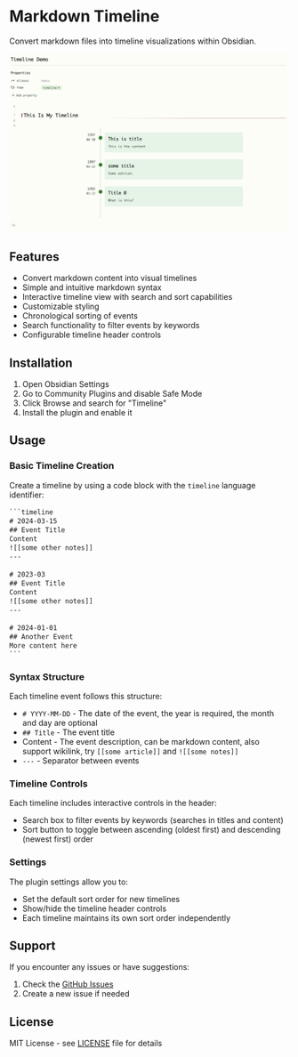 # Markdown Timeline

Convert markdown files into timeline visualizations within Obsidian.

![Timeline Example](./example.png)

## Features

- Convert markdown content into visual timelines
- Simple and intuitive markdown syntax
- Interactive timeline view with search and sort capabilities
- Customizable styling
- Chronological sorting of events
- Search functionality to filter events by keywords
- Configurable timeline header controls

## Installation

1. Open Obsidian Settings
2. Go to Community Plugins and disable Safe Mode
3. Click Browse and search for "Timeline"
4. Install the plugin and enable it

## Usage

### Basic Timeline Creation

Create a timeline by using a code block with the `timeline` language identifier:

~~~
```timeline
# 2024-03-15
## Event Title
Content
![[some other notes]]
---

# 2023-03
## Event Title
Content
![[some other notes]]
---

# 2024-01-01
## Another Event
More content here
```
~~~

### Syntax Structure

Each timeline event follows this structure:

- `# YYYY-MM-DD` - The date of the event, the year is required, the month and day are optional
- `## Title` - The event title
- Content - The event description, can be markdown content, also support wikilink, try `[[some article]]` and `![[some notes]]`
- `---` - Separator between events

### Timeline Controls

Each timeline includes interactive controls in the header:
- Search box to filter events by keywords (searches in titles and content)
- Sort button to toggle between ascending (oldest first) and descending (newest first) order

### Settings

The plugin settings allow you to:
- Set the default sort order for new timelines
- Show/hide the timeline header controls
- Each timeline maintains its own sort order independently

## Support

If you encounter any issues or have suggestions:
1. Check the [GitHub Issues](https://github.com/recklyss/markdown-timeline/issues)
2. Create a new issue if needed

## License

MIT License - see [LICENSE](LICENSE) file for details

